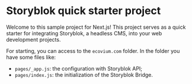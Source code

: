 
# Storyblok quick starter project

Welcome to this sample project for Next.js!
This project serves as a quick starter for integrating Storyblok, a headless CMS, into your web development projects.

For starting, you can access to the `ecovium.com` folder.
In the folder you have some files like:

- `pages/_app.js`: the configuration with Storyblok API;
- `pages/index.js`: the initialization of the Storyblok Bridge.

